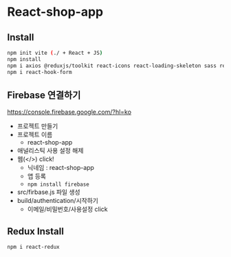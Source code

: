 # React-shop-app

## Install

```bash
npm init vite (./ + React + JS)
npm install
npm i axios @reduxjs/toolkit react-icons react-loading-skeleton sass react-router-dom
npm i react-hook-form
```

## Firebase 연결하기

https://console.firebase.google.com/?hl=ko  

- 프로젝트 만들기
- 프로젝트 이름
  - react-shop-app
- 애널리스틱 사용 설정 해제
- 웹(</>) click!
  - 닉네임 : react-shop-app
  - 앱 등록
  - `npm install firebase`
- src/firbase.js 파일 생성
- build/authentication/시작하기
  - 이메일/비밀번호/사용설정 click

## Redux Install

```bash
npm i react-redux
```